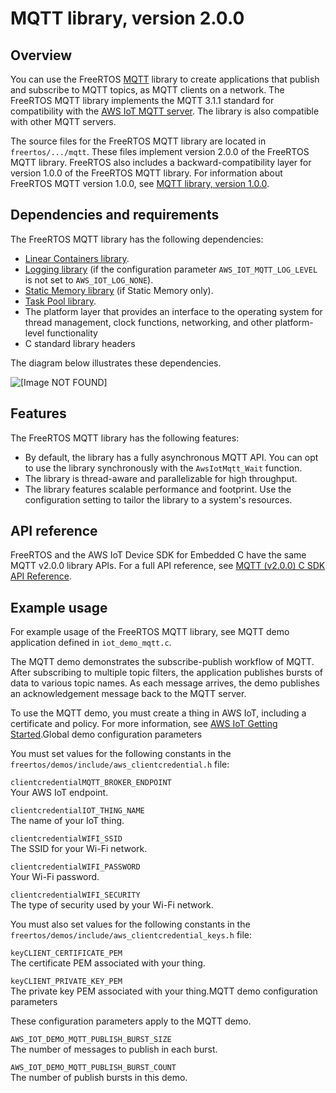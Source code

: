 # MQTT library, version 2\.0\.0<a name="freertos-mqtt-2"></a>

## Overview<a name="freertos-mqtt-2-overview"></a>

You can use the FreeRTOS [MQTT](https://docs.aws.amazon.com/freertos/latest/lib-ref/c-sdk/mqtt/index.html) library to create applications that publish and subscribe to MQTT topics, as MQTT clients on a network\. The FreeRTOS MQTT library implements the MQTT 3\.1\.1 standard for compatibility with the [AWS IoT MQTT server](https://docs.aws.amazon.com/iot/latest/developerguide/protocols.html#mqtt)\. The library is also compatible with other MQTT servers\.

The source files for the FreeRTOS MQTT library are located in `freertos/.../mqtt`\. These files implement version 2\.0\.0 of the FreeRTOS MQTT library\. FreeRTOS also includes a backward\-compatibility layer for version 1\.0\.0 of the FreeRTOS MQTT library\. For information about FreeRTOS MQTT version 1\.0\.0, see [MQTT library, version 1\.0\.0](freertos-lib-cloud-mqtt.md)\.

## Dependencies and requirements<a name="freertos-mqtt-2-dependencies"></a>

The FreeRTOS MQTT library has the following dependencies:
+ [Linear Containers library](lib-linear.md)\.
+ [Logging library](lib-logging.md) \(if the configuration parameter `AWS_IOT_MQTT_LOG_LEVEL` is not set to `AWS_IOT_LOG_NONE`\)\.
+ [Static Memory library](lib-static.md) \(if Static Memory only\)\.
+ [Task Pool library](task-pool.md)\.
+ The platform layer that provides an interface to the operating system for thread management, clock functions, networking, and other platform\-level functionality
+ C standard library headers

The diagram below illustrates these dependencies\.

![\[Image NOT FOUND\]](http://docs.aws.amazon.com/freertos/latest/userguide/images/MQTT2dependencies.png)

## Features<a name="freertos-mqtt-2-features"></a>

The FreeRTOS MQTT library has the following features:
+ By default, the library has a fully asynchronous MQTT API\. You can opt to use the library synchronously with the `AwsIotMqtt_Wait` function\.
+ The library is thread\-aware and parallelizable for high throughput\.
+ The library features scalable performance and footprint\. Use the configuration setting to tailor the library to a system's resources\.

## API reference<a name="freertos-mqtt-2-api"></a>

FreeRTOS and the AWS IoT Device SDK for Embedded C have the same MQTT v2\.0\.0 library APIs\. For a full API reference, see [MQTT \(v2\.0\.0\) C SDK API Reference](https://docs.aws.amazon.com/freertos/latest/lib-ref/c-sdk/mqtt/index.html)\.

## Example usage<a name="freertos-mqtt-2-example"></a>

For example usage of the FreeRTOS MQTT library, see MQTT demo application defined in `iot_demo_mqtt.c`\.

The MQTT demo demonstrates the subscribe\-publish workflow of MQTT\. After subscribing to multiple topic filters, the application publishes bursts of data to various topic names\. As each message arrives, the demo publishes an acknowledgement message back to the MQTT server\.

To use the MQTT demo, you must create a thing in AWS IoT, including a certificate and policy\. For more information, see [AWS IoT Getting Started](https://docs.aws.amazon.com/iot/latest/developerguide/iot-gs.html)\.Global demo configuration parameters

You must set values for the following constants in the `freertos/demos/include/aws_clientcredential.h` file:

`clientcredentialMQTT_BROKER_ENDPOINT`  
Your AWS IoT endpoint\.

`clientcredentialIOT_THING_NAME`  
The name of your IoT thing\.

`clientcredentialWIFI_SSID`  
The SSID for your Wi\-Fi network\.

`clientcredentialWIFI_PASSWORD`  
Your Wi\-Fi password\.

`clientcredentialWIFI_SECURITY`  
The type of security used by your Wi\-Fi network\.

You must also set values for the following constants in the `freertos/demos/include/aws_clientcredential_keys.h` file: 

`keyCLIENT_CERTIFICATE_PEM`  
The certificate PEM associated with your thing\.

`keyCLIENT_PRIVATE_KEY_PEM`  
The private key PEM associated with your thing\.MQTT demo configuration parameters

These configuration parameters apply to the MQTT demo\.

`AWS_IOT_DEMO_MQTT_PUBLISH_BURST_SIZE`  
The number of messages to publish in each burst\.

`AWS_IOT_DEMO_MQTT_PUBLISH_BURST_COUNT`  
The number of publish bursts in this demo\.